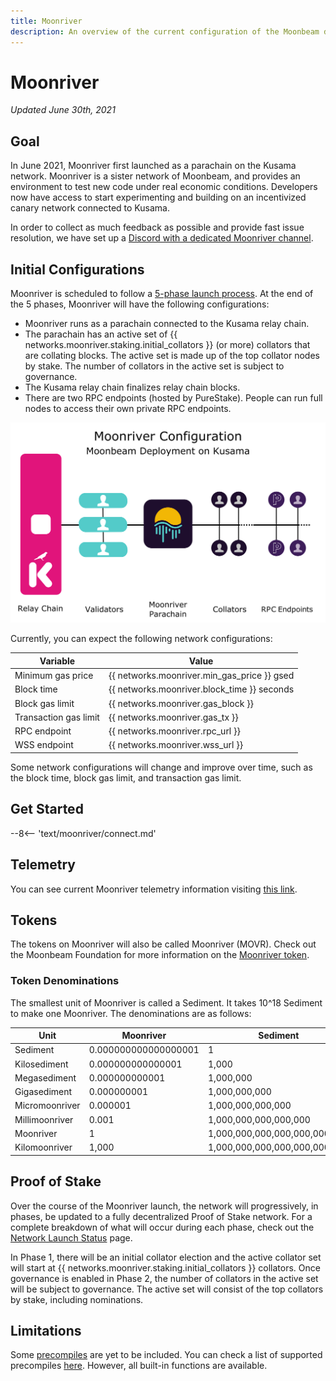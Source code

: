 ```yaml
---
title: Moonriver
description: An overview of the current configuration of the Moonbeam deployment on Kusama, Moonriver, and information on how to start building on it using Solidity.
---
```


# Moonriver

_Updated June 30th, 2021_

## Goal

In June 2021, Moonriver first launched as a parachain on the Kusama network. Moonriver is a sister network of Moonbeam, and provides an environment to test new code under real economic conditions. Developers now have access to start experimenting and building on an incentivized canary network connected to Kusama. 

In order to collect as much feedback as possible and provide fast issue resolution, we have set up a [Discord with a dedicated Moonriver channel](https://discord.gg/5TaUvbRvgM).

## Initial Configurations

Moonriver is scheduled to follow a [5-phase launch process](https://moonbeam.network/networks/moonriver/launch/). At the end of the 5 phases, Moonriver will have the following configurations:

 - Moonriver runs as a parachain connected to the Kusama relay chain.
 - The parachain has an active set of {{ networks.moonriver.staking.initial_collators }} (or more) collators that are collating blocks. The active set is made up of the top collator nodes by stake. The number of collators in the active set is subject to governance. 
 - The Kusama relay chain finalizes relay chain blocks.
 - There are two RPC endpoints (hosted by PureStake). People can run full nodes to access their own private RPC endpoints.

![Moonriver Diagram](/images/moonriver/moonriver-diagram.png)

Currently, you can expect the following network configurations:

| Variable              | Value                                       |
|-----------------------|---------------------------------------------|
| Minimum gas price     | {{ networks.moonriver.min_gas_price }} gsed |
| Block time            | {{ networks.moonriver.block_time }} seconds |
| Block gas limit       | {{ networks.moonriver.gas_block }}          |
| Transaction gas limit | {{ networks.moonriver.gas_tx }}             |
| RPC endpoint          | {{ networks.moonriver.rpc_url }}            |
| WSS endpoint          | {{ networks.moonriver.wss_url }}            |

Some network configurations will change and improve over time, such as the block time, block gas limit, and transaction gas limit. 

## Get Started

--8<-- 'text/moonriver/connect.md'

## Telemetry

You can see current Moonriver telemetry information visiting [this link](https://telemetry.polkadot.io/#list/Moonriver).

## Tokens

The tokens on Moonriver will also be called Moonriver (MOVR). Check out the Moonbeam Foundation for more information on the [Moonriver token](https://moonbeam.foundation/moonriver-token/). 

### Token Denominations

The smallest unit of Moonriver is called a Sediment. It takes 10^18 Sediment to make one Moonriver. The denominations are as follows:

| Unit           | Moonriver            | Sediment                      |
|----------------|----------------------|-------------------------------|
| Sediment       | 0.000000000000000001 | 1                             |
| Kilosediment   | 0.000000000000001    | 1,000                         |
| Megasediment   | 0.000000000001       | 1,000,000                     |
| Gigasediment   | 0.000000001          | 1,000,000,000                 |
| Micromoonriver | 0.000001             | 1,000,000,000,000             |
| Millimoonriver | 0.001                | 1,000,000,000,000,000         |
| Moonriver      | 1                    | 1,000,000,000,000,000,000     |
| Kilomoonriver  | 1,000                | 1,000,000,000,000,000,000,000 |


## Proof of Stake

Over the course of the Moonriver launch, the network will progressively, in phases, be updated to a fully decentralized Proof of Stake network. For a complete breakdown of what will occur during each phase, check out the [Network Launch Status](https://moonbeam.network/networks/moonriver/launch/) page.

In Phase 1, there will be an initial collator election and the active collator set will start at {{ networks.moonriver.staking.initial_collators }} collators. Once governance is enabled in Phase 2, the number of collators in the active set will be subject to governance. The active set will consist of the top collators by stake, including nominations.

## Limitations

Some [precompiles](https://docs.klaytn.com/smart-contract/precompiled-contracts) are yet to be included. You can check a list of supported precompiles [here](/integrations/precompiles/). However, all built-in functions are available.

